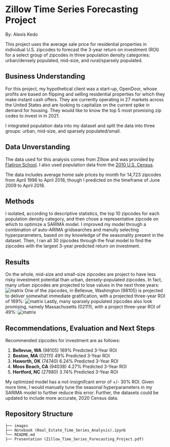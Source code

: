 # Zillow Time Series Forecasting Project

By: Alexis Kedo

This project uses the average sale price for residential properties in individual U.S. zipcodes to forecast the 3-year return on investment (ROI) for a select group of zipcodes in three population density categories: urban/densely populated, mid-size, and rural/sparsely populated.  
## Business Understanding 
For this project, my hypothetical client was a start-up, OpenDoor, whose profits are based on flipping and selling residential properties for which they make instant cash offers. They are currently operating in 27 markets across the United States and are looking to capitalize on the current spike in demand for housing. They would like to know the top 5 most promising zip codes to invest in in 2021.

I integrated population data into my dataset and split the data into three groups: urban, mid-size, and sparsely populated/small. 
## Data Unverstanding
The data used for this analysis comes from Zillow and was provided by [Flatiron School](https://github.com/learn-co-curriculum/dsc-phase-4-project/blob/main/time-series/zillow_data.csv). I also used population data from the [2010 U.S. Census](https://catalog.data.gov/dataset/2010-census-populations-by-zip-code). 

The data includes average home sale prices by month for 14,723 zipcodes from April 1996 to April 2018, though I predicted on the timeframe of June 2009 to April 2018. 
## Methods 
I isolated, according to descriptive statistics, the top 10 zipcodes for each population density category, and then chose a representative zipcode on which to optimize a SARIMA model. I improved my model through a combination of auto-ARIMA gridsearches and manully selecting hyperparameters, based on my knowledge of the seasonality present in the dataset. Then, I ran all 30 zipcodes through the final model to find the zipcodes with the largest 3-year predicted return on investment.
## Results 
On the whole, mid-size and small-size zipcodes are project to have less risky investment potential than urban, densely-populated zipcodes. In fact, many urban zipcodes are projected to lose values in the next three years: 
![matrix](https://github.com/alexiskedo/zilloracle/blob/main/images/urban_results.png)
One of the zipcodes, in Bellevue, Washington (98105) is projected to deliver somewhat immediate gratification, with a projected three-year ROI of 169%: 
![matrix](https://github.com/alexiskedo/zilloracle/blob/main/images/midsize_results.png)
Lastly, many sparsely populated zipcodes also look promising, namely Massachusetts (02111), with a project three-year ROI of 49%: 
![matrix](https://github.com/alexiskedo/zilloracle/blob/main/images/rural_results.png)
## Recommendations, Evaluation and Next Steps 
Recommended zipcodes for investment are as follows: 
   1. **Bellevue, WA** (98105)
       169% Predicted 3-Year ROI
   2. **Boston, MA** (02111)
       49% Predicted 3-Year ROI 
   3. **Haworth, OK** (74740)
       6.24% Predicted 3-Year ROI 
   4. **Moss Beach, CA** (94038) 
       4.27% Predicted 3-Year ROI 
   5. **Hertford, NC** (27980)
       3.74% Predicted 3-Year ROI 

My optimized model has a not-insignifcant error of +/- 30% ROI. Given more time, I would manually tune the seasonal hyperparameters in my SARIMA model to further reduce this error. Further, the datasets could be updated to include more accurate, 2020 Census data. 
## Repository Structure
```
├── images
├── Notebook (Real_Estate_Time_Series_Analysis).ipynb
└── README.md
├── Presentation (Zillow_Time_Series_Forecasting_Project.pdf)

```